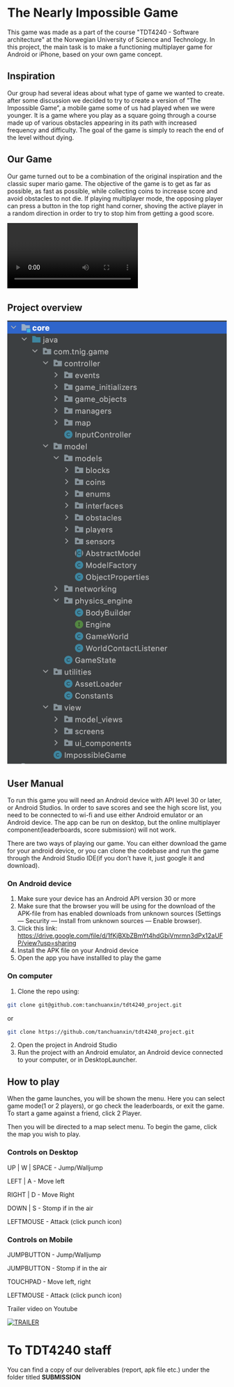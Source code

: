 # The Nearly Impossible Game
This game was made as a part of the course "TDT4240 - Software architecture" at the Norwegian University of Science and Technology. In this project, the main task is to make a functioning multiplayer game for Android or iPhone, based on your own game concept.

## Inspiration
Our group had several ideas about what type of game we wanted to create. after
some discussion we decided to try to create a version of ”The Impossible Game”, a
mobile game some of us had played when we were younger. It is a game where you
play as a square going through a course made up of various obstacles appearing
in its path with increased frequency and difficulty. The goal of the game is simply
to reach the end of the level without dying. 

## Our Game
Our game turned out to be a combination of the original inspiration and the classic super mario game.
The objective of the game is to get as far as possible, as fast as possible, while collecting coins to increase score
and avoid obstacles to not die. If playing multiplayer mode, the opposing player can press a button
in the top right hand corner, shoving the active player in a random direction in
order to try to stop him from getting a good score.



![](https://i.imgur.com/Petn5NC.mp4)


## Project overview


<img src="https://github.com/tanchuanxin/tdt4240_project/blob/main/android/assets/ProjectStructure.png?raw=true">



## User Manual

To run this game you will need an Android device with API level 30 or later, or
Android Studios. In order to save scores and see the high score list, you need to
be connected to wi-fi and use either Android emulator or an Android device. The
app can be run on desktop, but the online multiplayer component(leaderboards,
score submission) will not work.

There are two ways of playing our game. You can either download the game for
your android device, or you can clone the codebase and run the game through
the Android Studio IDE(if you don’t have it, just google it and download).

### On Android device
1. Make sure your device has an Android API version 30 or more
2. Make sure that the browser you will be using for the download of the APK-file from has enabled downloads from unknown sources (Settings — Security
— Install from unknown sources — Enable browser).
3. Click this link: https://drive.google.com/file/d/1fKjBXbZBmYt4hdGbiVmrmn3dPx12aUFP/view?usp=sharing
4. Install the APK file on your Android device
5. Open the app you have installled to play the game



### On computer
1. Clone the repo using:
 ```bash 
git clone git@github.com:tanchuanxin/tdt4240_project.git
```
or 
 ```bash 
git clone https://github.com/tanchuanxin/tdt4240_project.git
```

2. Open the project in Android Studio
3. Run the project with an Android emulator, an Android device connected to your computer, or in DesktopLauncher.




## How to play

When the game launches, you will be shown the menu. Here you can
select game mode(1 or 2 players), or go check the leaderboards, or exit the game.
To start a game against a friend, click 2 Player.

Then you will be directed to a map select menu. To begin the game,
click the map you wish to play.

### Controls on Desktop
UP | W | SPACE - Jump/Walljump

LEFT | A - Move left

RIGHT | D - Move Right

DOWN | S - Stomp if in the air

LEFTMOUSE - Attack (click punch icon)

### Controls on Mobile
JUMPBUTTON - Jump/Walljump

JUMPBUTTON - Stomp if in the air

TOUCHPAD - Move left, right

LEFTMOUSE - Attack (click punch icon)


Trailer video on Youtube

[![TRAILER](https://img.youtube.com/vi/HLZb8V3Nm3s/0.jpg)](https://www.youtube.com/watch?v=HLZb8V3Nm3s)


# To TDT4240 staff

You can find a copy of our deliverables (report, apk file etc.) under the folder titled **SUBMISSION**



